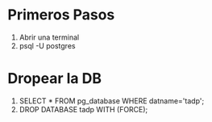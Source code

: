 # Primeros Pasos
1. Abrir una terminal
2. psql -U postgres

# Dropear la DB
1. SELECT * FROM pg_database WHERE datname='tadp';
2. DROP DATABASE tadp WITH (FORCE);